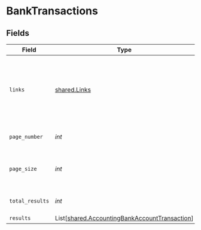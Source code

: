 # BankTransactions


## Fields

| Field                                                                                                    | Type                                                                                                     | Required                                                                                                 | Description                                                                                              | Example                                                                                                  |
| -------------------------------------------------------------------------------------------------------- | -------------------------------------------------------------------------------------------------------- | -------------------------------------------------------------------------------------------------------- | -------------------------------------------------------------------------------------------------------- | -------------------------------------------------------------------------------------------------------- |
| `links`                                                                                                  | [shared.Links](../../models/shared/links.md)                                                             | :heavy_check_mark:                                                                                       | N/A                                                                                                      | {<br/>"self": {<br/>"href": "/companies"<br/>},<br/>"current": {<br/>"href": "/companies?page=1\u0026pageSize=10"<br/>}<br/>} |
| `page_number`                                                                                            | *int*                                                                                                    | :heavy_check_mark:                                                                                       | Current page number.                                                                                     |                                                                                                          |
| `page_size`                                                                                              | *int*                                                                                                    | :heavy_check_mark:                                                                                       | Number of items to return in results array.                                                              |                                                                                                          |
| `total_results`                                                                                          | *int*                                                                                                    | :heavy_check_mark:                                                                                       | Total number of items.                                                                                   |                                                                                                          |
| `results`                                                                                                | List[[shared.AccountingBankAccountTransaction](../../models/shared/accountingbankaccounttransaction.md)] | :heavy_minus_sign:                                                                                       | N/A                                                                                                      |                                                                                                          |